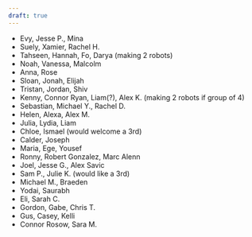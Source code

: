 ```yaml
---
draft: true
---
```



- Evy, Jesse P., Mina
- Suely, Xamier, Rachel H.
- Tahseen, Hannah, Fo, Darya (making 2 robots)
- Noah, Vanessa, Malcolm
- Anna, Rose
- Sloan, Jonah, Elijah
- Tristan, Jordan, Shiv
- Kenny, Connor Ryan, Liam(?), Alex K. (making 2 robots if group of 4)
- Sebastian, Michael Y., Rachel D.
- Helen, Alexa, Alex M.
- Julia, Lydia, Liam
- Chloe, Ismael (would welcome a 3rd)
- Calder, Joseph
- Maria, Ege, Yousef
- Ronny, Robert Gonzalez, Marc Alenn
- Joel, Jesse G., Alex Savic
- Sam P., Julie K. (would like a 3rd)
- Michael M., Braeden
- Yodai, Saurabh
- Eli, Sarah C.
- Gordon, Gabe, Chris T.
- Gus, Casey, Kelli
- Connor Rosow, Sara M.
